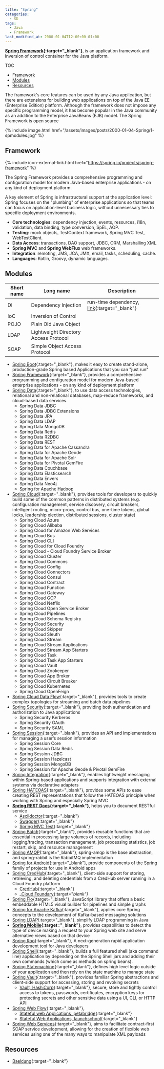```yaml
---
title: "Spring"
categories:
  - SD
tags:
  - Java
  - Framework
last_modified_at: 2000-01-04T12:00:00-01:00
---
```


**[Spring Framework](https://spring.io/){:target="_blank"}**, is an application framework and inversion of control container for the Java platform. 

TOC

- [Framework](#framework)
- [Modules](#modules)
- [Resources](#resources)


The framework's core features can be used by any Java application, but there are extensions for building web applications on top of the Java EE (Enterprise Edition) platform. Although the framework does not impose any specific programming model, it has become popular in the Java community as an addition to the Enterprise JavaBeans (EJB) model. The Spring Framework is open source

{% include image.html href="/assets/images/posts/2000-01-04-Spring/1-spmodules.jpg" %}


## Framework
{% include icon-external-link.html href="https://spring.io/projects/spring-framework" %}

The Spring Framework provides a comprehensive programming and configuration model for modern Java-based enterprise applications - on any kind of deployment platform.

A key element of Spring is infrastructural support at the application level: Spring focuses on the "plumbing" of enterprise applications so that teams can focus on application-level business logic, without unnecessary ties to specific deployment environments.

- **Core technologies**: dependency injection, events, resources, i18n, validation, data binding, type conversion, SpEL, AOP.
- **Testing**: mock objects, TestContext framework, Spring MVC Test, WebTestClient.
- **Data Access**: transactions, DAO support, JDBC, ORM, Marshalling XML.
- **Spring MVC** and **Spring WebFlux** web frameworks.
- **Integration**: remoting, JMS, JCA, JMX, email, tasks, scheduling, cache.
- **Languages**: Kotlin, Groovy, dynamic languages.


## Modules

| Short name | Long name | Description |
| ---------- | --------- | ----------- |
| DI         | Dependency Injection | run-time dependency, [link](https://dzone.com/articles/dependency-injection-in-spring){:target="_blank"} |
| IoC        | Inversion of Control |  |
| POJO       | Plain Old Java Object |  |
| LDAP       | Lightweight Directory Access Protocol|  |
| SOAP       | Simple Object Access Protocol |  |


- [Spring Boot](https://spring.io/projects/spring-boot){:target="_blank"}, makes it easy to create stand-alone, production-grade Spring based Applications that you can "just run"
- [Spring Framework](https://spring.io/projects/spring-framework){:target="_blank"}, provides a comprehensive programming and configuration model for modern Java-based enterprise applications - on any kind of deployment platform
- [Spring Data](https://spring.io/projects/spring-data){:target="_blank"}, to use data access technologies, relational and non-relational databases, map-reduce frameworks, and cloud-based data services
  - Spring Data JDBC
  - Spring Data JDBC Extensions
  - Spring Data JPA
  - Spring Data LDAP
  - Spring Data MongoDB
  - Spring Data Redis
  - Spring Data R2DBC
  - Spring Data REST
  - Spring Data for Apache Cassandra
  - Spring Data for Apache Geode
  - Spring Data for Apache Solr
  - Spring Data for Pivotal GemFire
  - Spring Data Couchbase
  - Spring Data Elasticsearch
  - Spring Data Envers
  - Spring Data Neo4j
  - Spring for Apache Hadoop
- [Spring Cloud](https://spring.io/projects/spring-cloud){:target="_blank"}, provides tools for developers to quickly build some of the common patterns in distributed systems (e.g. configuration management, service discovery, circuit breakers, intelligent routing, micro-proxy, control bus, one-time tokens, global locks, leadership election, distributed sessions, cluster state)
  - Spring Cloud Azure
  - Spring Cloud Alibaba
  - Spring Cloud for Amazon Web Services
  - Spring Cloud Bus
  - Spring Cloud CLI
  - Spring Cloud for Cloud Foundry
  - Spring Cloud - Cloud Foundry Service Broker
  - Spring Cloud Cluster
  - Spring Cloud Commons
  - Spring Cloud Config
  - Spring Cloud Connectors
  - Spring Cloud Consul
  - Spring Cloud Contract
  - Spring Cloud Function
  - Spring Cloud Gateway
  - Spring Cloud GCP
  - Spring Cloud Netflix
  - Spring Cloud Open Service Broker
  - Spring Cloud Pipelines
  - Spring Cloud Schema Registry
  - Spring Cloud Security
  - Spring Cloud Skipper
  - Spring Cloud Sleuth
  - Spring Cloud Stream
  - Spring Cloud Stream Applications
  - Spring Cloud Stream App Starters
  - Spring Cloud Task
  - Spring Cloud Task App Starters
  - Spring Cloud Vault
  - Spring Cloud Zookeeper
  - Spring Cloud App Broker
  - Spring Cloud Circuit Breaker
  - Spring Cloud Kubernetes
  - Spring Cloud OpenFeign
- [Spring Cloud Data Flow](https://spring.io/projects/spring-cloud-dataflow){:target="_blank"}, provides tools to create complex topologies for streaming and batch data pipelines
- [Spring Security](https://spring.io/projects/spring-security){:target="_blank"}, providing both authentication and authorization to Java applications
  - Spring Security Kerberos
  - Spring Security OAuth
  - Spring Security SAML
- [Spring Session](https://spring.io/projects/spring-session){:target="_blank"}, provides an API and implementations for managing a user’s session information
  - Spring Session Core
  - Spring Session Data Redis
  - Spring Session JDBC
  - Spring Session Hazelcast
  - Spring Session MongoDB
  - Spring Session for Apache Geode & Pivotal GemFire
- [Spring Integration](https://spring.io/projects/spring-integration){:target="_blank"}, enables lightweight messaging within Spring-based applications and supports integration with external systems via declarative adapters
- [Spring HATEOAS](https://spring.io/projects/spring-hateoas){:target="_blank"}, provides some APIs to ease creating REST representations that follow the HATEOAS principle when working with Spring and especially Spring MVC
- **[Spring REST Docs](https://spring.io/projects/spring-restdocs){:target="_blank"}**, helps you to document RESTful service
  - [Asciidoctor](https://asciidoctor.org){:target="_blank"}
  - [Swagger](https://swagger.io){:target="_blank"}
  - [Spring MVC Test](https://docs.spring.io/spring/docs/current/spring-framework-reference/#spring-mvc-test-framework){:target="_blank"}
- [Spring Batch](https://spring.io/projects/spring-batch){:target="_blank"}, provides reusable functions that are essential in processing large volumes of records, including logging/tracing, transaction management, job processing statistics, job restart, skip, and resource management
- [Spring AMQP](https://spring.io/projects/spring-amqp){:target="_blank"}, spring-amqp is the base abstraction, and spring-rabbit is the RabbitMQ implementation
- [Spring for Android](https://spring.io/projects/spring-android){:target="_blank"}, provide components of the Spring family of projects for use in Android apps
- [Spring CredHub](https://spring.io/projects/spring-credhub){:target="_blank"}, client-side support for storing, retrieving, and deleting credentials from a CredHub server running in a Cloud Foundry platform
  - [CredHub](https://github.com/cloudfoundry-incubator/credhub){:target="_blank"}
  - _[Cloud Foundary](https://www.cloudfoundry.org){:target="_blank"}_
- [Spring Flo](https://spring.io/projects/spring-flo){:target="_blank"}, JavaScript library that offers a basic embeddable HTML5 visual builder for pipelines and simple graphs
- [Spring for Apache Kafka](https://spring.io/projects/spring-kafka){:target="_blank"}, applies core Spring concepts to the development of Kafka-based messaging solutions
- [Spring LDAP](https://spring.io/projects/spring-ldap){:target="_blank"}, simplify LDAP programming in Java
- **[Spring Mobile](https://spring.io/projects/spring-mobile){:target="_blank"}**, provides capabilities to detect the type of device making a request to your Spring web site and serve alternative views based on that device
- [Spring Roo](https://projects.spring.io/spring-roo/){:target="_blank"}, A next-generation rapid application development tool for Java developers
- [Spring Shell](https://spring.io/projects/spring-shell){:target="_blank"}, builds a full featured shell (aka command line) application by depending on the Spring Shell jars and adding their own commands (which come as methods on spring beans).
- [Spring Statemachine](https://spring.io/projects/spring-statemachine){:target="_blank"}, defines high level logic outside of your application and then rely on the state machine to manage state
- [Spring Vault](https://spring.io/projects/spring-vault){:target="_blank"}, provides familiar Spring abstractions and client-side support for accessing, storing and revoking secrets
  - [Vault, HashiCorp](https://www.vaultproject.io){:target="_blank"}, secure, store and tightly control access to tokens, passwords, certificates, encryption keys for protecting secrets and other sensitive data using a UI, CLI, or HTTP API
- [Spring Web Flow](https://spring.io/projects/spring-webflow){:target="_blank"}, 
  - [Stateful web Applications, petabridge](https://petabridge.com/blog/stateful-web-applications/){:target="_blank"}
  - [Stateful Web Applications, launchschool](https://launchschool.com/books/http/read/statefulness){:target="_blank"}
- [Spring Web Services](https://spring.io/projects/spring-ws){:target="_blank"}, aims to facilitate contract-first SOAP service development, allowing for the creation of flexible web services using one of the many ways to manipulate XML payloads


## Resources

- [Baeldung](https://www.baeldung.com){:target="_blank"}

